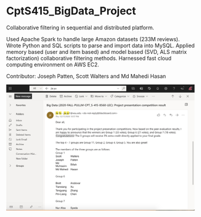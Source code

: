 # CptS415_BigData_Project
Collaborative filtering in sequential and distributed platform.

Used Apache Spark to handle large Amazon datasets (233M reviews). Wrote Python and SQL scripts to parse and import data into MySQL. Applied memory based (user and item based) and model based (SVD, ALS matrix factorization) collaborative filtering methods. Harnessed fast cloud computing environment on AWS EC2.

Contributor: Joseph Patten, Scott Walters and Md Mahedi Hasan

![alt text](https://github.com/mmbillah/AmazonRecommenderSystems_Spark/blob/main/ProjectCompetitionResult.jpeg?raw=true)

